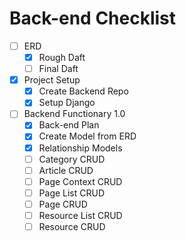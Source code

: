 # Back-end Checklist
- [ ] ERD 
  - [x] Rough Daft 
  - [ ] Final Daft

- [x] Project Setup
  - [x] Create Backend Repo 
  - [x] Setup Django

- [ ] Backend Functionary 1.0
  - [x] Back-end Plan
  - [x] Create Model from ERD
  - [x] Relationship Models
  - [ ] Category CRUD
  - [ ] Article CRUD
  - [ ] Page Context CRUD
  - [ ] Page List CRUD
  - [ ] Page CRUD
  - [ ] Resource List CRUD
  - [ ] Resource CRUD
